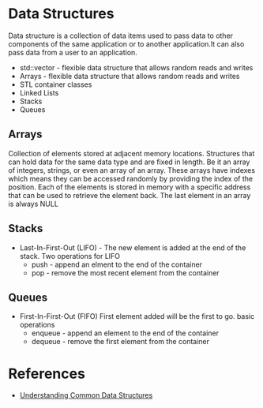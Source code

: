 # Data Structures
Data structure is a collection of data items used to pass data to other
components of the same application or to another application.It can also pass
data from a user to an application.
+ std::vector - flexible data structure that allows random reads and writes
+ Arrays - flexible data structure that allows random reads and writes
+ STL container classes
+ Linked Lists
+ Stacks
+ Queues

## Arrays
Collection of elements stored at adjacent memory locations. Structures that can
hold data for the same data type and are fixed in length. Be it an array of 
integers, strings, or even an array of an array. These arrays have indexes which 
means they can be accessed randomly by providing the index of the position. Each
of the elements is stored in memory with a specific address that can be used to
retrieve the element back. The last element in an array is always NULL

## Stacks
+ Last-In-First-Out (LIFO) - The new element is added at the end of the 
  stack. Two operations for LIFO
  - push - append an elment to the end of the container
  - pop - remove the most recent element from the container


## Queues
+ First-In-First-Out (FIFO) First element added will be the first to go. 
  basic operations
  - enqueue - append an element to the end of the container
  - dequeue - remove the first element from the container


# References
+ [Understanding Common Data Structures](https://www.sqlshack.com/understanding-common-data-structures/)